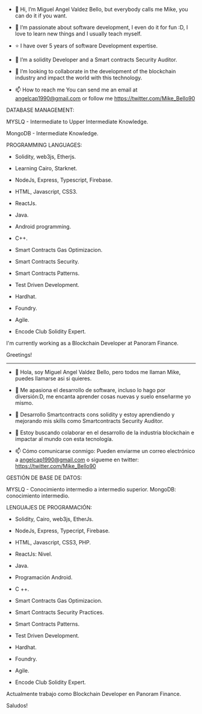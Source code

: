 - 👋 Hi, I’m Miguel Angel Valdez Bello, but everybody calls me Mike, you can do it if you want.

- 👀 I’m passionate about software development, I even do it for fun :D, I love to learn new things and I usually teach myself.
- :star: I have over 5 years of software Development expertise.
- 🌱 I’m a solidity Developer and a Smart contracts Security Auditor. 
- 💞️ I’m looking to collaborate in the development of the blockchain industry and impact the world with this technology.
- 📫 How to reach me You can send me an email at angelcap1990@gmail.com or follow me https://twitter.com/Mike_Bello90

DATABASE MANAGEMENT:

MYSLQ - Intermediate to Upper Intermediate Knowledge.

MongoDB - Intermediate Knowledge.

PROGRAMMING LANGUAGES:
 
- Solidity, web3js, Etherjs.
- Learning Cairo, Starknet.
- NodeJs, Express, Typescript, Firebase.
- HTML, Javascript, CSS3.
- ReactJs.
- Java.
- Android programming.
- C++.

- Smart Contracts Gas Optimizacion.
- Smart Contracts Security.
- Smart Contracts Patterns.
- Test Driven Development.
- Hardhat.
- Foundry.
- Agile.

- Encode Club Solidity Expert.

I'm currently working as a Blockchain Developer at Panoram Finance.

Greetings!

**********************************************************************************************************************************************************************

- 👋 Hola, soy Miguel Angel Valdez Bello, pero todos me llaman Mike, puedes llamarse asi si quieres.

- 👀 Me apasiona el desarrollo de software, incluso lo hago por diversión:D, me encanta aprender cosas nuevas y suelo enseñarme yo mismo.
- 🌱 Desarrollo Smartcontracts cons solidity y estoy aprendiendo y mejorando mis skills como Smartcontracts Security Auditor.
- 💞️ Estoy buscando colaborar en el desarrollo de la industria blockchain e impactar al mundo con esta tecnología.
- 📫 Cómo comunicarse conmigo: Pueden enviarme un correo electrónico a angelcap1990@gmail.com o sigueme en twitter: https://twitter.com/Mike_Bello90

GESTIÓN DE BASE DE DATOS:

MYSLQ - Conocimiento intermedio a intermedio superior.
MongoDB: conocimiento intermedio.

LENGUAJES DE PROGRAMACIÓN:
 

- Solidity, Cairo, web3js, EtherJs.
- NodeJs, Express, Typecript, Firebase.
- HTML, Javascript, CSS3, PHP.
- ReactJs: Nivel.
- Java.
- Programación Android.
- C ++.

- Smart Contracts Gas Optimizacion.
- Smart Contracts Security Practices.
- Smart Contracts Patterns.
- Test Driven Development.
- Hardhat.
- Foundry.
- Agile.

- Encode Club Solidity Expert.

Actualmente trabajo como Blockchain Developer en Panoram Finance.

Saludos! 
